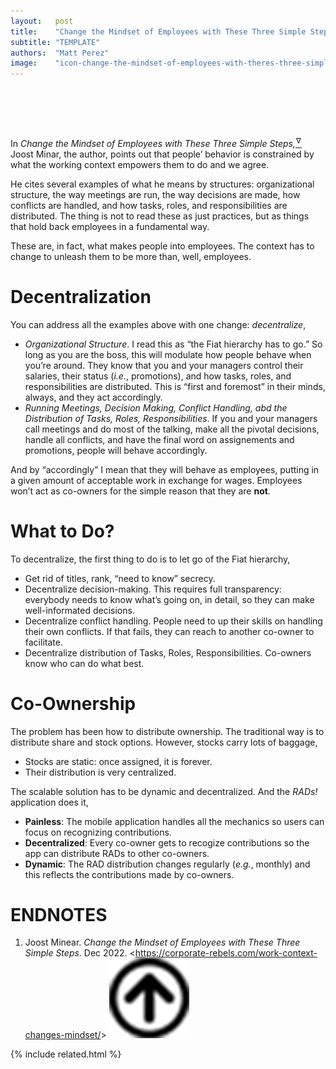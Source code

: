 ```yaml
---
layout:   post
title:    "Change the Mindset of Employees with These Three Simple Steps"
subtitle: "TEMPLATE"
authors:  "Matt Perez"
image:    "icon-change-the-mindset-of-employees-with-theres-three-simple-steps.svg"
---
```


<div style="display:none;">
 <p>Help others change their minds and it will influence the impact they want to make in the world.</p>
</div>

<h1>&nbsp;</h1>
 <p>In <em>Change the Mindset of Employees with These Three Simple Steps,</em><a href="#en01"><sup id="bm01">&hairsp;&nabla;&hairsp;</sup></a> Joost Minar, the author, points out that people&rsquo; behavior is constrained by what the working context empowers them to do and we agree.</p>
 <p>He cites several examples of what he means by structures: organizational structure, the way meetings are run, the way decisions are made, how conflicts are handled, and how tasks, roles, and responsibilities are distributed. The thing is not to read these as just practices, but as things that hold back employees in a fundamental way.</p>
 <p>These are, in fact, what makes people into employees. The context has to change to unleash them to be more than, well, employees.</p>

<h1>Decentralization</h1>
 <p>You can address all the examples above with one change: <em>decentralize</em>,</p>
  <ul>
   <li><em>Organizational Structure</em>. I read this as &ldquo;the <span class="_paradigm">Fiat</span> hierarchy has to go.&rdquo; So long as you are the boss, this will modulate how people behave when you&rsquo;re around. They know that you and your managers control their salaries, their status (<em>i.e.</em>, promotions), and how tasks, roles, and responsibilities are distributed. This is &ldquo;first and foremost&rdquo; in their minds, always, and they act accordingly.</li>
   <li><em>Running Meetings, Decision Making, Conflict Handling, abd the Distribution of Tasks, Roles, Responsibilities</em>. If you and your managers call meetings and do most of the talking, make all the pivotal decisions, handle all conflicts, and have the final word on assignements and promotions, people will behave accordingly.</li>
  </ul>
 <p>And by &ldquo;accordingly&rdquo; I mean that they will behave as employees, putting in a given amount of acceptable work in exchange for wages. Employees won&rsquo;t act as co-owners for the simple reason that they are <span style="font-weight:bold; ">not</span>.</p>

<h1>What to Do?</h1>
 <p>To decentralize, the first thing to do is to let go of the <span class="_paradigm">Fiat</span> hierarchy,
  <ul>
   <li>Get rid of titles, rank, &ldquo;need to know&rdquo; secrecy.</li>
   <li>Decentralize decision-making. This requires full transparency: everybody needs to know what&rsquo;s going on, in detail, so they can make well-informated decisions.</li>
   <li>Decentralize conflict handling. People need to up their skills on handling their own conflicts. If that fails, they can reach to another co-owner to facilitate.</li>
   <li>Decentralize  distribution of Tasks, Roles, Responsibilities. Co-owners know who can do what best.</li>
  </ul>

<h1>Co-Ownership</h1>
 <p>The problem has been how to distribute ownership. The traditional way is to distribute share and stock options. However, stocks carry lots of baggage,</p>
  <ul>
   <li>Stocks are static: once assigned, it is forever.</li>
   <li>Their distribution is very centralized.</li>
  </ul>
 <p>The scalable solution has to be dynamic and decentralized. And the <em>RADs!</em> application does it,</p>
  <ul>
   <li><b>Painless</b>: The mobile application handles all the mechanics so users can focus on recognizing contributions.</li>
   <li><b>Decentralized</b>: Every co-owner gets to recogize contributions so the app can distribute <span class="_paradigm">RAD</span>s to other co-owners.</li>
   <li><b>Dynamic</b>: The <span class="_paradigm">RAD</span> distribution changes regularly (<em>e.g.</em>, monthly) and this reflects the contributions made by co-owners.</li>
  </ul>

<h1 class="_section">ENDNOTES</h1>
 <ol>
  <li id="en01">
   <p class="_list-item">
    Joost Minear.
    <em>Change the Mindset of Employees with These Three Simple Steps</em>.
    Dec 2022.
    &lt;<a href="https://corporate-rebels.com/work-context-changes-mindset/" target="_blank">https://corporate-rebels.com/work-context-changes-mindset/</a>&gt;
    <a class="_uparrow" href="#bm01"><img src="/assets/img/arrow-up-icon.png"></a>
   </p>
  </li>
 </ol>

{% include related.html %}
